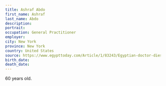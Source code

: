 ```yaml
---
title: Ashraf Abdo
first_name: Ashraf
last_name: Abdo
description: 
portrait: 
occupation: General Practitioner
employer: 
city: New York
province: New York
country: United States
source: https://www.egypttoday.com/Article/1/83243/Egyptian-doctor-dies-in-United-States-due-to-COVID-19
birth_date: 
death_date: 
---
```


60 years old.